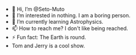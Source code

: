 - 👋 Hi, I’m @Seto-Muto
- 👀 I’m interested in nothing. I am a boring person. 
- 🌱 I’m currently learning Astrophysics.
- 📫 How to reach me? I don't like being reached. 
- ⚡ Fun fact: The Earth is round. 
- Tom and Jerry is a cool show.
<!---
Seto-Muto/Seto-Muto is a ✨ special ✨ repository because its `README.md` (this file) appears on your GitHub profile.
You can click the Preview link to take a look at your changes.
--->
